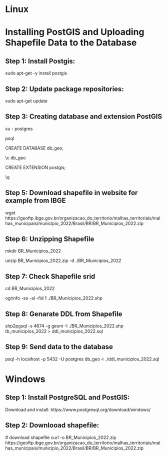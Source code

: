 # Linux
# Installing PostGIS and Uploading Shapefile Data to the Database

<h2>Step 1: Install Postgis:</h2>
<p>sudo apt-get -y install postgis </p>

<h2>Step 2: Update package repositories:</h2> 
<p>sudo apt-get update</p>

<h2>Step 3: Creating database and extension PostGIS</h2>
<p>su - postgres</p>
<p>psql</p>
<p>CREATE DATABASE db_geo; </p>
<p>\c db_geo </p>
<p>CREATE EXTENSION postgis; </p>
<p>\q</p>

<h2> Step 5: Download shapefile in website for example from IBGE </h2>
<p>wget https://geoftp.ibge.gov.br/organizacao_do_territorio/malhas_territoriais/malhas_municipais/municipio_2022/Brasil/BR/BR_Municipios_2022.zip</p>

<h2>Step 6: Unzipping Shapefile</h2>
<p>mkdir BR_Municipios_2022</p>
<p>unzip BR_Municipios_2022.zip -d ./BR_Municipios_2022</p>

<h2>Step 7: Check Shapefile srid</h2>
<p>cd BR_Municipios_2022</p>
<p>ogrinfo -so -al -fid 1 ./BR_Municipios_2022.shp</p>

<h2>Step 8: Genarate DDL from Shapefile</h2>
<p>shp2pgsql -s 4674  -g geom -I ./BR_Municipios_2022.shp tb_municipios_2022 > ddl_municipios_2022.sql</p>

<h2>Step 9: Send data to the database</h2>
<p>psql -h localhost -p 5432 -U postgres db_geo < ./ddl_municipios_2022.sql</p>


<h1>Windows</h1>
<h2>Step 1: Install PostgreSQL and PostGIS:</h2>
<p>Download and install:
https://www.postgresql.org/download/windows/</p>

<h2>Step 2: Downlooad shapefile:</h2>
<p># download shapefile
curl -o BR_Municipios_2022.zip https://geoftp.ibge.gov.br/organizacao_do_territorio/malhas_territoriais/malhas_municipais/municipio_2022/Brasil/BR/BR_Municipios_2022.zip</p>

